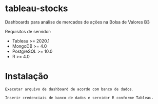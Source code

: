 # tableau-stocks

Dashboards para análise de mercados de ações na Bolsa de Valores B3

Requisitos de servidor:
  - Tableau >= 2020.1
  - MongoDB >= 4.0
  - PostgreSQL >= 10.0
  - R >= 4.0

# Instalação

```
Executar arquivo de dashboard de acordo com banco de dados.

Inserir credenciais de banco de dados e servidor R conforme Tableau.
```
